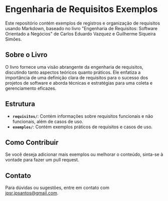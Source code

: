 # Engenharia de Requisitos Exemplos

Este repositório contém exemplos de registros e organização de requisitos usando Markdown, baseado no livro "Engenharia de Requisitos: Software Orientado a Negócios" de Carlos Eduardo Vazquez e Guilherme Siqueira Simões.

## Sobre o Livro

O livro fornece uma visão abrangente da engenharia de requisitos, discutindo tanto aspectos teóricos quanto práticos. Ele enfatiza a importância de uma definição clara de requisitos para o sucesso dos projetos de software e aborda técnicas e estratégias para uma coleta e gerenciamento eficazes.

## Estrutura

- **`requisitos/`**: Contém informações sobre requisitos funcionais e não funcionais, além de casos de uso.
- **`exemplos/`**: Contém exemplos práticos de requisitos e casos de uso.

## Como Contribuir

Se você deseja adicionar mais exemplos ou melhorar o conteúdo, sinta-se à vontade para fazer um pull request.

## Contato

Para dúvidas ou sugestões, entre em contato com [jpsr.jpsantos@gmail.com](mailto:jpsr.jpsantos@gmail.com).
